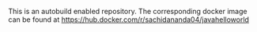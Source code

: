 This is an autobuild enabled repository. The corresponding docker image can be found at
https://hub.docker.com/r/sachidananda04/javahelloworld
